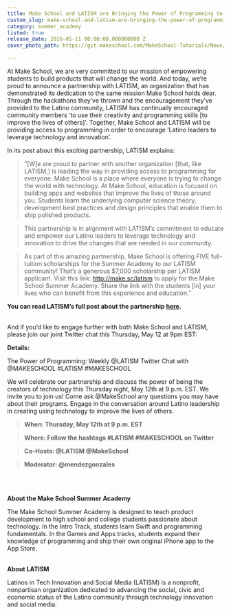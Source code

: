 ```yaml
---
title: Make School and LATISM are Bringing the Power of Programming to Latino Students
custom_slug: make-school-and-latism-are-bringing-the-power-of-programming-to-latino-students
category: summer_academy
listed: true
release_date: 2016-05-11 00:00:00.000000000 Z
cover_photo_path: https://git.makeschool.com/MakeSchool-Tutorials/News/29d051ed19836a403812a45a5db83e6ad62c511d//95503390-7b07-4561-b228-c3e3c8292bf3/cover_photo.jpeg

---
```

At Make School, we are very committed to our mission of empowering students to build products that will change the world. And today, we’re proud to announce a partnership with LATISM, an organization that has demonstrated its dedication to the same mission Make School holds dear. Through the hackathons they’ve thrown and the encouragement they’ve provided to the Latino community, LATISM has continually encouraged community members ‘to use their creativity and programming skills [to improve the lives of others]’. Together, Make School and LATISM will be providing access to programming in order to encourage ‘Latino leaders to leverage technology and innovation’.

In its post about this exciting partnership, LATISM explains:
>”[W]e are proud to partner with another organization [that, like LATISM,] is leading the way in providing access to programming for everyone. Make School is a place where everyone is trying to change the world with technology. At Make School, education is focused on building apps and websites that improve the lives of those around you. Students learn the underlying computer science theory, development best practices and design principles that enable them to ship polished products.

>This partnership is in alignment with LATISM’s commitment to educate and empower our Latino leaders to leverage technology and innovation to drive the changes that are needed in our community.

>As part of this amazing partnership, Make School is offering FIVE full-tuition scholarships for the Summer Academy to our LATISM community! That’s a generous $7,000 scholarship per LATISM applicant. Visit this link: http://make.sc/latism to apply for the Make School Summer Academy. Share the link with the students [in] your lives who can benefit from this experience and education.”

<strong>You can read LATISM’s full post about the partnership [here](http://latism.org/bringing-the-power-of-programming-to-latino-students-with-make-school/).</strong>
<br>
<br>

And if you’d like to engage further with both Make School and LATISM, please join our joint Twitter chat this Thursday, May 12 at 9pm EST:

<strong>Details:</strong>

The Power of Programming: Weekly @LATISM Twitter Chat with @MAKESCHOOL #LATISM #MAKESCHOOL

We will celebrate our partnership and discuss the power of being the creators of technology this Thursday night, May 12th at 9 p.m. EST. We invite you to join us! Come ask @MakeSchool any questions you may have about their programs. Engage in the conversation around Latino leadership in creating using technology to improve the lives of others.

><strong>When: Thursday, May 12th at 9 p.m. EST</strong>

><strong>Where: Follow the hashtags #LATISM #MAKESCHOOL on Twitter</strong>

><strong>Co-Hosts: @LATISM @MakeSchool</strong>

><strong>Moderator: @mendezgonzales</strong>
<br>
<br>

<strong>About the Make School Summer Academy</strong>
<p>The Make School Summer Academy is designed to teach product development to high school and college students passionate about technology. In the Intro Track, students learn Swift and programming fundamentals. In the Games and Apps tracks, students expand their knowledge of programming and ship their own original iPhone app to the App Store.
<br>
<br>

<strong>About LATISM</strong>
<p>Latinos in Tech Innovation and Social Media (LATISM) is a nonprofit, nonpartisan organization dedicated to advancing the social, civic and economic status of the Latino community through technology innovation and social media.